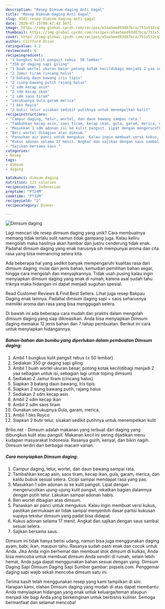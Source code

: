 ```yaml
---
description: "Resep Dimsum daging Anti Gagal"
title: "Resep Dimsum daging Anti Gagal"
slug: 4502-resep-dimsum-daging-anti-gagal
date: 2020-07-15T00:47:43.507Z
image: https://img-global.cpcdn.com/recipes/e5aa5eed93d07bca/751x532cq70/dimsum-daging-foto-resep-utama.jpg
thumbnail: https://img-global.cpcdn.com/recipes/e5aa5eed93d07bca/751x532cq70/dimsum-daging-foto-resep-utama.jpg
cover: https://img-global.cpcdn.com/recipes/e5aa5eed93d07bca/751x532cq70/dimsum-daging-foto-resep-utama.jpg
author: Clifford Olson
ratingvalue: 4.2
reviewcount: 6
recipeingredient:
- "1 bungkus kulit pangsit rebus  50 lembar"
- "350 gr daging sapi giling"
- "1 buah wortel ukuran besar potong kotak kecildibagi menjadi 2 yaa sebagian untuk isi sebagian lagi untuk toping dimsum"
- "2 Jamur tiram cincang halus"
- "3 batang daun bawang iris tipis"
- "2 siung bawang putih rajang halus"
- "2 sdm kecap asin"
- "2 sdm kecap ikan"
- "2 sdm saos tiram"
- "secukupnya Gula garam merica"
- "1 bks Royco"
- "2 butir telur sisakan sedikit putihnya untuk menempelkan kulit"
recipeinstructions:
- "Campur daging, telur, wortel, dan daun bawang sampai rata."
- "Tambahkan kecap asin, saos tiram, kecap ikan, gula, garam, merica, dan kaldu bubuk sesuai selera. Cicipi sampai mendapat rasa yang pas."
- "Masukkan 1 sdm adonan isi ke kulit pangsit. Lipat dengan mengerucutkan ujung-ujung kulit pangsit, rekatkan bagian dalamnya dengan putih telur. Lakukan sampai adonan habis."
- "Beri wortel dibagian atas dimsum."
- "Panaskan air panci untuk mengukus. Kalau ingin membuat versi kukus, pastikan permukaan air tidak sampai menyentuh dasar partisi kukusan supaya tekstur dimsum yang padat bisa didapat."
- "Kukus adonan selama 17 menit. Angkat dan sajikan dengan saus sambal sesuai selera."
- "Sajikan bersama saus."
categories:
- Resep
tags:
- dimsum
- daging

katakunci: dimsum daging 
nutrition: 121 calories
recipecuisine: Indonesian
preptime: "PT24M"
cooktime: "PT32M"
recipeyield: "2"
recipecategory: Dinner

---
```



![Dimsum daging](https://img-global.cpcdn.com/recipes/e5aa5eed93d07bca/751x532cq70/dimsum-daging-foto-resep-utama.jpg)

Lagi mencari ide resep dimsum daging yang unik? Cara membuatnya memang tidak terlalu sulit namun tidak gampang juga. Kalau keliru mengolah maka hasilnya akan hambar dan justru cenderung tidak enak. Padahal dimsum daging yang enak harusnya sih mempunyai aroma dan cita rasa yang bisa memancing selera kita.

Ada beberapa hal yang sedikit banyak mempengaruhi kualitas rasa dari dimsum daging, mulai dari jenis bahan, kemudian pemilihan bahan segar, hingga cara mengolah dan menyajikannya. Tidak usah pusing kalau ingin menyiapkan dimsum daging yang enak di rumah, karena asal sudah tahu triknya maka hidangan ini dapat menjadi suguhan spesial.

Read Customer Reviews &amp; Find Best Sellers. Lihat juga resep Bakpau Daging enak lainnya. Padahal dimsum daging sapi + saos seharusnya memiliki aroma dan rasa yang bisa menggugah selera.


Di bawah ini ada beberapa cara mudah dan praktis dalam mengolah dimsum daging yang siap dikreasikan. Anda bisa menyiapkan Dimsum daging memakai 12 jenis bahan dan 7 tahap pembuatan. Berikut ini cara untuk menyiapkan hidangannya.

<!--inarticleads1-->

##### Bahan-bahan dan bumbu yang diperlukan dalam pembuatan Dimsum daging:

1. Ambil 1 bungkus kulit pangsit rebus (± 50 lembar)
1. Sediakan 350 gr daging sapi giling
1. Ambil 1 buah wortel ukuran besar, potong kotak kecil(dibagi menjadi 2 yaa sebagian untuk isi, sebagian lagi untuk toping dimsum)
1. Sediakan 2 Jamur tiram (cincang halus)
1. Siapkan 3 batang daun bawang, iris tipis
1. Siapkan 2 siung bawang putih, rajang halus
1. Sediakan 2 sdm kecap asin
1. Ambil 2 sdm kecap ikan
1. Ambil 2 sdm saos tiram
1. Gunakan secukupnya Gula, garam, merica,
1. Ambil 1 bks Royco
1. Siapkan 2 butir telur, sisakan sedikit putihnya untuk menempelkan kulit


Brilio.net - Dimsum adalah makanan yang terbuat dari daging yang dibungkus kulit atau pangsit. Makanan kecil ini sering dijadikan menu kudapan masyarakat Indonesia. Rasanya gurih, kenyal, dan bikin nagih. Dimsum terdiri dari berbagai macam varian. 

<!--inarticleads2-->

##### Cara menyiapkan Dimsum daging:

1. Campur daging, telur, wortel, dan daun bawang sampai rata.
1. Tambahkan kecap asin, saos tiram, kecap ikan, gula, garam, merica, dan kaldu bubuk sesuai selera. Cicipi sampai mendapat rasa yang pas.
1. Masukkan 1 sdm adonan isi ke kulit pangsit. Lipat dengan mengerucutkan ujung-ujung kulit pangsit, rekatkan bagian dalamnya dengan putih telur. Lakukan sampai adonan habis.
1. Beri wortel dibagian atas dimsum.
1. Panaskan air panci untuk mengukus. Kalau ingin membuat versi kukus, pastikan permukaan air tidak sampai menyentuh dasar partisi kukusan supaya tekstur dimsum yang padat bisa didapat.
1. Kukus adonan selama 17 menit. Angkat dan sajikan dengan saus sambal sesuai selera.
1. Sajikan bersama saus.


Dimsum ini tidak hanya berisi udang, namun bisa juga menggunakan daging ayam, babi, ikan, maupun tahu. Rasanya sudah pasti enak dan cocok untuk Anda. Jika Anda ingin berhemat dan membuat stok dimsum di kulkas, Anda bisa mencoba untuk membuat dimsum Anda sendiri di rumah, selain lebih hemat, Anda juga dapat menggunakan bahan sesuai dengan yang. Dimsum Daging Sapi Dimsum Daging Sapi Sumber gambar: piqsels.com. Penggemar daging sapi wajib sekali mencoba dimsum satu ini. 

Terima kasih telah menggunakan resep yang kami tampilkan di sini. Harapan kami, olahan Dimsum daging yang mudah di atas dapat membantu Anda menyiapkan hidangan yang enak untuk keluarga/teman ataupun menjadi ide bagi Anda yang berkeinginan untuk berbisnis kuliner. Semoga bermanfaat dan selamat mencoba!
